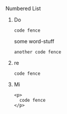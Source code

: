 Numbered List
1. Do

    ```
    code fence
    ```
    some word-stuff
    ```
    another code fence
    ```

1. re

    ```
    code fence
    ```

1. Mi

    ```
    <p>
      code fence
    </p>  
    ```
